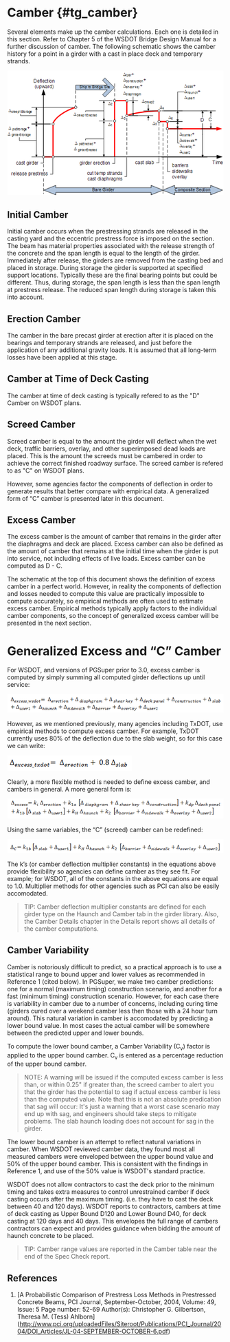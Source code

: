 ﻿Camber {#tg_camber}
======================================
Several elements make up the camber calculations. Each one is detailed in this section. Refer to Chapter 5 of the WSDOT Bridge Design Manual for a further discussion of camber. The following schematic shows the camber history for a point in a girder with a cast in place deck and temporary strands.

![](Camber.gif)


Initial Camber
----------------
Initial camber occurs when the prestressing strands are released in the casting yard and the eccentric prestress force is imposed on the section. The beam has material properties associated with the release strength of the concrete and the span length is equal to the length of the girder. Immediately after release, the girders are removed from the casting bed and placed in storage. During storage the girder is supported at specified support locations. Typically these are the final bearing points but could be different. Thus, during storage, the span length is less than the span length at prestress release. The reduced span length during storage is taken this into account.

Erection Camber
---------------
The camber in the bare precast girder at erection after it is placed on the bearings and temporary strands are released, and just before the application of any additional gravity loads. It is assumed that all long-term losses have been applied at this stage.

Camber at Time of Deck Casting
------------------------------
The camber at time of deck casting is typically refered to as the "D" Camber on WSDOT plans.

Screed Camber 
---------------
Screed camber is equal to the amount the girder will deflect when the wet deck, traffic barriers, overlay, and other superimposed dead loads are placed. This is the amount the screeds must be cambered in order to achieve the correct finished roadway surface. The screed camber is refered to as "C" on WSDOT plans.

However, some agencies factor the components of deflection in order to generate results that better compare with empirical data. A generalized form of “C” camber is presented later in this document.

Excess Camber
-------------
The excess camber is the amount of camber that remains in the girder after the diaphragms and deck are placed. Excess camber can also be defined as the amount of camber that remains at the initial time when the girder is put into service, not including effects of live loads. Excess camber can be computed as D - C.

The schematic at the top of this document shows the definition of  excess camber in a perfect world. However, in reality the components of deflection and losses needed to compute this value are practically impossible to compute accurately, so empirical methods are often used to estimate excess camber. Empirical methods typically apply factors to the individual camber components, so the concept of generalized excess camber will be presented in the next section. 

Generalized Excess and “C” Camber
===============================
For WSDOT, and versions of PGSuper prior to 3.0,  excess camber is computed by simply summing all computed girder deflections up until service: 

  ![](WsdotCamberEqn.gif)

However, as we mentioned previously, many agencies including TxDOT, use empirical methods to compute excess camber. For example, TxDOT currently uses 80% of the deflection due to the slab weight, so for this case we can write:

  ![](TxdotCamberEqn.gif)

Clearly, a more flexible method is needed to define excess camber, and cambers in general. A more general form is:

  ![](GeneralCamberEqn.gif)

Using the same variables, the “C” (screed) camber can be redefined:

  ![](ScreedCamberEqn.gif)

The k’s (or camber deflection multiplier constants) in the equations above provide flexibility so agencies can define camber as they see fit. For example; for WSDOT, all of the constants in the above equations are equal to 1.0. Multiplier methods for other agencies such as PCI can also be easily accomodated.

> TIP: Camber deflection multiplier constants are defined for each girder type on the Haunch and Camber tab in the girder library. Also, the Camber Details chapter in the Details report shows all details of the camber computations.

Camber Variability
----------------------
Camber is notoriously difficult to predict, so a practical approach is to use a statistical range to bound upper and lower values as recommended in Reference 1 (cited below). In PGSuper, we make two camber predictions: one for a normal (maximum timing) construction scenario, and another for a fast (minimum timing) construction scenario. However, for each case there is variability in camber due to a number of concerns, including curing time (girders cured over a weekend camber less then those with a 24 hour turn around). This natural variation in camber is accomodated by predicting a lower bound value. In most cases the actual camber will be somewhere between the predicted upper and lower bounds. 

To compute the lower bound camber, a Camber Variability (C<sub>v</sub>) factor is applied to the upper bound camber. C<sub>v</sub> is entered as a percentage reduction of the upper bound camber.

> NOTE: A warning will be issued if the computed excess camber is less than, or within 0.25" if greater than, the screed camber to alert you that the girder has the potential to sag if actual excess camber is less than the computed value. Note that this is not an absolute predication that sag will occur: It's just a warning that a worst case scenario may end up with sag, and engineers should take steps to mitigate problems. The slab haunch loading does not account for sag in the girder.

The lower bound camber is an attempt to reflect natural variations in camber. When WSDOT reviewed camber data, they found most all measured cambers were enveloped between the upper bound value and 50% of the upper bound camber. This is consistent with the findings in Reference 1, and use of the 50% value is WSDOT's standard practice.

WSDOT does not allow contractors to cast the deck prior to the minimum timing and takes extra measures to control unrestrained camber if deck casting occurs after the maximum timing. (i.e. they have to cast the deck between 40 and 120 days). WSDOT reports to contractors, cambers at time of deck casting as Upper Bound D120 and Lower Bound D40, for deck casting at 120 days and 40 days. This envelopes the full range of cambers contractors can expect and provides guidance when bidding the amount of haunch concrete to be placed.

> TIP: Camber range values are reported in the Camber table near the end of the Spec Check report.

References
-----------
1. [A Probabilistic Comparison of Prestress Loss Methods in Prestressed Concrete Beams, PCI Journal, September-October, 2004, Volume: 49, Issue: 5 Page number: 52-69 Author(s): Christopher G. Gilbertson, Theresa M. (Tess) Ahlborn] (http://www.pci.org/uploadedFiles/Siteroot/Publications/PCI_Journal/2004/DOI_Articles/JL-04-SEPTEMBER-OCTOBER-6.pdf)

